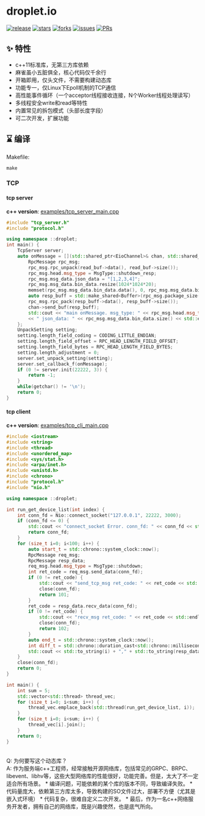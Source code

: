 # droplet.io

[![release](https://badgen.net/github/release/nazhizq/droplet.io?icon=github)](https://github.com/nazhizq/droplet.io/releases)
[![stars](https://badgen.net/github/stars/nazhizq/droplet.io?icon=github)](https://github.com/nazhizq/droplet.io/stargazers)
[![forks](https://badgen.net/github/forks/nazhizq/droplet.io?icon=github)](https://github.com/nazhizq/droplet.io/network/members)
[![issues](https://badgen.net/github/issues/nazhizq/droplet.io?icon=github)](https://github.com/nazhizq/droplet.io/issues)
[![PRs](https://badgen.net/github/prs/nazhizq/droplet.io?icon=github)](https://github.com/nazhizq/droplet.io/pulls)


## ✨ 特性
- c++11标准库，无第三方库依赖
- 麻雀虽小五脏俱全，核心代码仅千余行
- 开箱即用，仅头文件，不需要构建动态库
- 功能专一，仅Linux下Epoll机制的TCP通信
- 高性能事件循环（一个acceptor线程接收连接，N个Worker线程处理读写）
- 多线程安全write和read等特性
- 内置常见的拆包模式（头部长度字段）
- 可二次开发，扩展功能


## ⌛️ 编译

Makefile:
```shell
make
```

### TCP
#### tcp server
**c++ version**: [examples/tcp_server_main.cpp](examples/tcp_server_main.cpp)

```c++
#include "tcp_server.h"
#include "protocol.h"

using namespace ::droplet;
int main() {
    TcpServer server;
    auto onMessage = [](std::shared_ptr<EioChannel>& chan, std::shared_ptr<Buffer>& read_buf) {
        RpcMessage rpc_msg;
        rpc_msg.rpc_unpack(read_buf->data(), read_buf->size());
        rpc_msg.head.msg_type = MsgType::shutdown_resp;
        rpc_msg.msg_data.json_data = "[1,2,3,4]";
        rpc_msg.msg_data.bin_data.resize(1024*1024*20);
        memset(rpc_msg.msg_data.bin_data.data(), 0, rpc_msg.msg_data.bin_data.size());
        auto resp_buff = std::make_shared<Buffer>(rpc_msg.package_size());
        rpc_msg.rpc_pack(resp_buff->data(), resp_buff->size());
        chan->send_buf(resp_buff);
        std::cout << "main onMessage. msg_type: " << rpc_msg.head.msg_type
        << " json_data: " << rpc_msg.msg_data.bin_data.size() << std::endl;
    };
    UnpackSetting setting;
    setting.length_field_coding = CODING_LITTLE_ENDIAN;
    setting.length_field_offset = RPC_HEAD_LENGTH_FIELD_OFFSET;
    setting.length_field_bytes = RPC_HEAD_LENGTH_FIELD_BYTES;
    setting.length_adjustment = 0;
    server.set_unpack_setting(setting);
    server.set_callback_f(onMessage);
    if (0 != server.init(22222, 3)) {
        return -1;
    }
    while(getchar() != '\n');
    return 0;
}
```

#### tcp client
**c++ version**: [examples/tcp_cli_main.cpp](examples/tcp_cli_main.cpp)

```c++
#include <iostream>
#include <string>
#include <thread>
#include <unordered_map>
#include <sys/stat.h>
#include <arpa/inet.h>
#include <unistd.h>
#include <chrono>
#include "protocol.h"
#include "nio.h"

using namespace ::droplet;

int run_get_device_list(int index) {
    int conn_fd = Nio::connect_socket("127.0.0.1", 22222, 3000);
    if (conn_fd <= 0) {
        std::cout << "connect_socket Error. conn_fd: " << conn_fd << std::endl;
        return conn_fd;
    }
    for (size_t i=0; i<100; i++) {
        auto start_t = std::chrono::system_clock::now();
        RpcMessage req_msg;
        RpcMessage resp_data;
        req_msg.head.msg_type = MsgType::shutdown;
        int ret_code = req_msg.send_data(conn_fd);
        if (0 != ret_code) {
            std::cout << "send_tcp_msg ret_code: " << ret_code << std::endl;
            close(conn_fd);
            return 101;
        }
        ret_code = resp_data.recv_data(conn_fd);
        if (0 != ret_code) {
            std::cout << "recv_msg ret_code: " << ret_code << std::endl;
            close(conn_fd);
            return 102;
        }
        auto end_t = std::chrono::system_clock::now();
        int diff_t = std::chrono::duration_cast<std::chrono::milliseconds>(end_t-start_t).count();
        std::cout << std::to_string(i) + "," + std::to_string(resp_data.head.length) + "," + std::to_string(diff_t) << std::endl;
    }
    close(conn_fd);
    return 0;
}

int main() {
    int sum = 5;
    std::vector<std::thread> thread_vec;
    for (size_t i=0; i<sum; i++) {
        thread_vec.emplace_back(std::thread(run_get_device_list, i));
    }
    for (size_t i=0; i<sum; i++) {
        thread_vec[i].join();
    }
    return 0;
}
```
<br>
Q: 为何要写这个动态库？
<br/>
A: 作为服务端c++工程师，经常接触开源网络库，包括常见的GRPC、BRPC、libevent、libhv等，这些大型网络库的性能很好，功能完善。但是，太大了不一定适合所有场景。
  * 编译问题，可能依赖的某个库的版本不同，导致编译失败。
  * 代码量庞大，依赖第三方库太多，导致构建的SO文件过大，部署不方便（尤其是嵌入式环境）
  * 代码复杂，很难自定义二次开发。
  * 最后，作为一名c++网络服务开发者，拥有自己的网络库，既是兴趣使然，也是底气所向。
